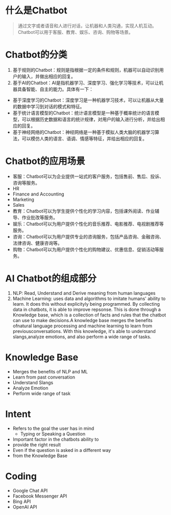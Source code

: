 # 什么是Chatbot
>通过文字或者语音和人进行对话，让机器和人类沟通，实现人机互动。Chatbot可以用于客服、教育、娱乐、咨询、购物等场景。

# Chatbot的分类
1. 基于规则的Chatbot：规则是指根据一定的条件和规则，机器可以自动识别用户的输入，并做出相应的回复。
2. 基于AI的Chatbot：AI是指机器学习、深度学习、强化学习等技术，可以让机器具备智能、自主的能力。具体有一下：

- 基于深度学习的Chatbot：深度学习是一种机器学习技术，可以让机器从大量的数据中学习到对话的模式和特征。
- 基于统计语言模型的Chatbot：统计语言模型是一种基于概率统计的语言模型，可以根据历史数据和语言的统计规律，对用户的输入进行分析，并给出相应的回复。
- 基于神经网络的Chatbot：神经网络是一种基于模拟人类大脑的机器学习算法，可以模仿人类的语言、语调、情感等特征，并给出相应的回复。

# Chatbot的应用场景
- 客服：Chatbot可以为企业提供一站式的客户服务，包括售前、售后、投诉、咨询等服务。
- HR
- Finance and Accounting
- Marketing
- Sales
- 教育：Chatbot可以为学生提供个性化的学习内容，包括课外阅读、作业辅导、作业批改等服务。
- 娱乐：Chatbot可以为用户提供个性化的音乐推荐、电影推荐、电视剧推荐等服务。
- 咨询：Chatbot可以为用户提供专业的咨询服务，包括产品咨询、金融咨询、法律咨询、健康咨询等。
- 购物：Chatbot可以为用户提供个性化的购物建议、优惠信息、促销活动等服务。

# AI Chatbot的组成部分
1. NLP: Read, Understand and Derive meaning from human languages
2. Machine Learning: uses data and algorithms to imitate humans' ability to learn. It does this without explicityly being programmed. By collecting data in chatbots, it is able to improve repsonse. This is done through a Knowledge base, which is a collection of facts and rules that the chatbot can use to make decisions.A knowledge base merges the benefits ofnatural language processing and machine learning to learn from previousconversations. With this knowledge, it's able to understand slangs,analyze emotions, and also perform a wide range of tasks.

 # Knowledge Base
- Merges the benefits of NLP and ML
- Learn from past conversation
- Understand Slangs
- Analyze Emotion
- Perform wide range of task

# Intent
- Refers to the goal the user has in mind
  - Typing or Speaking a Question
- Important factor in the chatbots ability to 
- provide the right result
- Even if the question is asked in a different way 
- from the Knowledge Base

# Coding
- Google Chat API
- Facebook Messenger API
- Bing API
- OpenAI API